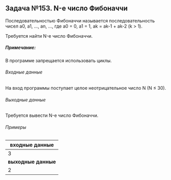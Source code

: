 ## Задача №153. N-е число Фибоначчи

Последовательностью Фибоначчи называется последовательность чисел a0, a1, ..., an, ..., где a0 = 0, a1 = 1, ak = ak-1 + ak-2 (k > 1).

Требуется найти N-е число Фибоначчи.

##### Примечание: 
В программе запрещается использовать циклы.

###### Входные данные
На вход программы поступает целое неотрицательное число N (N ≤ 30).

###### Выходные данные
Требуется вывести N-е число Фибоначчи.

###### Примеры

|входные данные |
| ------------ |
| 3 <br /> |
| **выходные данные** |
|  2  |
